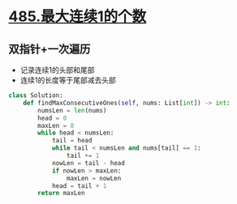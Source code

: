 # [485.最大连续1的个数](https://leetcode-cn.com/problems/max-consecutive-ones/)

## 双指针+一次遍历
+ 记录连续1的头部和尾部
+ 连续1的长度等于尾部减去头部

``` python
class Solution:
    def findMaxConsecutiveOnes(self, nums: List[int]) -> int:
        numsLen = len(nums)
        head = 0
        maxLen = 0
        while head < numsLen:
            tail = head
            while tail < numsLen and nums[tail] == 1:
                tail += 1
            nowLen = tail - head
            if nowLen > maxLen:
                maxLen = nowLen
            head = tail + 1
        return maxLen
```